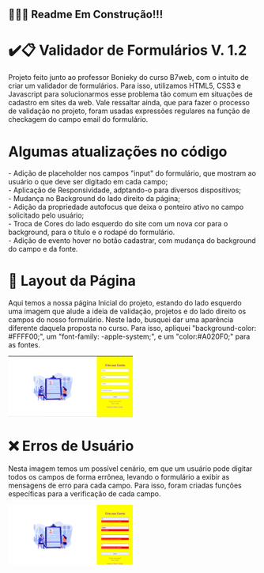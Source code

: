 ## 🚧🚧🚧 Readme Em Construção!!!

# ✔️📋 Validador de Formulários V. 1.2

<p>
  Projeto feito junto ao professor Bonieky do curso B7web, com o intuito
  de criar um validador de formulários. Para isso, utilizamos HTML5, CSS3
  e Javascript para solucionarmos esse problema tão comum em situações de
  cadastro em sites da web. Vale ressaltar ainda, que para fazer o processo
  de validação no projeto, foram usadas expressões regulares na função de checkagem do campo email do formulário.
</p>

# Algumas atualizações no código

<p>
- Adição de placeholder nos campos "input" do formulário, que mostram ao usuário o que deve ser digitado em cada campo;<br>
- Aplicação de Responsividade, adptando-o para diversos dispositivos;<br>
- Mudança no Background do lado direito da página;<br>
- Adição da propriedade autofocus que deixa o ponteiro ativo no campo solicitado pelo usuário;<br>
- Troca de Cores do lado esquerdo do site com um nova cor para o background, para o título e o rodapé do formulário.<br>
- Adição de evento hover no botão cadastrar, com mudança do background do campo e da fonte.
</p>

<h1>🎨 Layout da Página</h1>
  <p>
    Aqui temos a nossa página Inicial do projeto, estando do lado esquerdo uma imagem que alude a ideia de validação, projetos e do lado direito os campos do nosso formulário. Neste lado, busquei dar uma aparência diferente daquela proposta no curso. Para isso, apliquei "background-color: #FFFF00;", um "font-family: -apple-system;", e um "color:#A020F0;" para as fontes.
  </p>
<img src="Validador de Formulario/layouts/layout_pagina.png" alt="layout da pagina" height= "50%" width="50%">

<h1> ❌ Erros de Usuário</h1>

<p>
  Nesta imagem temos um possível cenário, em que um usuário pode digitar todos os campos de forma errônea, levando o formulário a exibir as mensagens de erro para cada campo. Para isso, foram criadas funções específicas para a verificação de cada campo.
</p>
<img src="Validador de Formulario/layouts/erros_de_usuario.png" alt="" height= "50%" width="50%">

